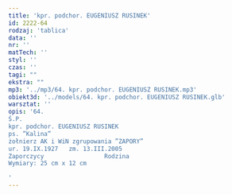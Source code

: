 ```yaml
---
title: 'kpr. podchor. EUGENIUSZ RUSINEK'
id: 2222-64
rodzaj: 'tablica'
data: ''
nr: ''
matTech: ''
styl: ''
czas: ''
tagi: ""
ekstra: ""
mp3: '../mp3/64. kpr. podchor. EUGENIUSZ RUSINEK.mp3'
obiekt3d: '../models/64. kpr. podchor. EUGENIUSZ RUSINEK.glb'
warsztat: ''
opis: '64. 
Ś.P.
kpr. podchor. EUGENIUSZ RUSINEK
ps. ”Kalina”
żołnierz AK i WiN zgrupowania ”ZAPORY”
ur. 19.IX.1927   zm. 13.III.2005
Zaporczycy                 Rodzina
Wymiary: 25 cm x 12 cm

'
---
```



